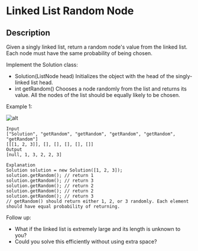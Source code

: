 # Linked List Random Node
## Description

Given a singly linked list, return a random node's value from the linked list. Each node must have the same probability of being chosen.

Implement the Solution class:

- Solution(ListNode head) Initializes the object with the head of the singly-linked list head.
- int getRandom() Chooses a node randomly from the list and returns its value. All the nodes of the list should be equally likely to be chosen.

Example 1:

![alt](https://assets.leetcode.com/uploads/2021/03/16/getrand-linked-list.jpg)
```
Input
["Solution", "getRandom", "getRandom", "getRandom", "getRandom", "getRandom"]
[[[1, 2, 3]], [], [], [], [], []]
Output
[null, 1, 3, 2, 2, 3]

Explanation
Solution solution = new Solution([1, 2, 3]);
solution.getRandom(); // return 1
solution.getRandom(); // return 3
solution.getRandom(); // return 2
solution.getRandom(); // return 2
solution.getRandom(); // return 3
// getRandom() should return either 1, 2, or 3 randomly. Each element should have equal probability of returning.
```

Follow up:

- What if the linked list is extremely large and its length is unknown to you?
- Could you solve this efficiently without using extra space?